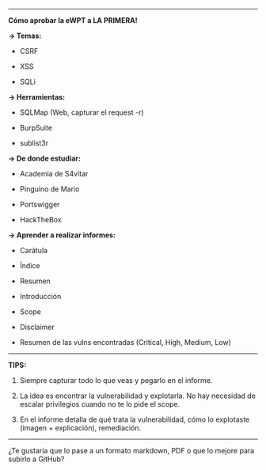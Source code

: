 

---

**Cómo aprobar la eWPT a LA PRIMERA!**

**-> Temas:**

- CSRF
    
- XSS
    
- SQLi
    

**-> Herramientas:**

- SQLMap (Web, capturar el request -r)
    
- BurpSuite
    
- sublist3r
    

**-> De donde estudiar:**

- Academia de S4vitar
    
- Pinguino de Mario
    
- Portswigger
    
- HackTheBox
    

**-> Aprender a realizar informes:**

- Carátula
    
- Índice
    
- Resumen
    
- Introducción
    
- Scope
    
- Disclaimer
    
- Resumen de las vulns encontradas (Critical, High, Medium, Low)
    

---

**TIPS:**

1. Siempre capturar todo lo que veas y pegarlo en el informe.
    
2. La idea es encontrar la vulnerabilidad y explotarla. No hay necesidad de escalar privilegios cuando no te lo pide el scope.
    
3. En el informe detalla de qué trata la vulnerabilidad, cómo lo explotaste (imagen + explicación), remediación.
    

---

¿Te gustaría que lo pase a un formato markdown, PDF o que lo mejore para subirlo a GitHub?